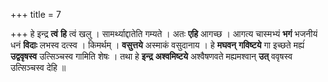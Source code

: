 +++
title = 7

+++
हे इन्द्र **त्वं** **हि** त्वं खलु । सामर्थ्याद्दातेति गम्यते । अतः **एहि** आगच्छ । आगत्य चास्मभ्यं **भगं** भजनीयं धनं **विदाः** लभस्व दत्स्व । किमर्थम् । **वसुत्तये** अस्माकं वसुदानाय । हे **मघवन्** **गविष्टये** गा इच्छते मह्यंं **उद्ववृषस्व** उत्सिञ्चस्व गामिति शेषः । तथा हे **इन्द्र** **अश्वमिष्टये** अश्वैषणवते मह्यमश्वान् **उत्** ववृषस्व उत्सिञ्चस्व देहि ॥